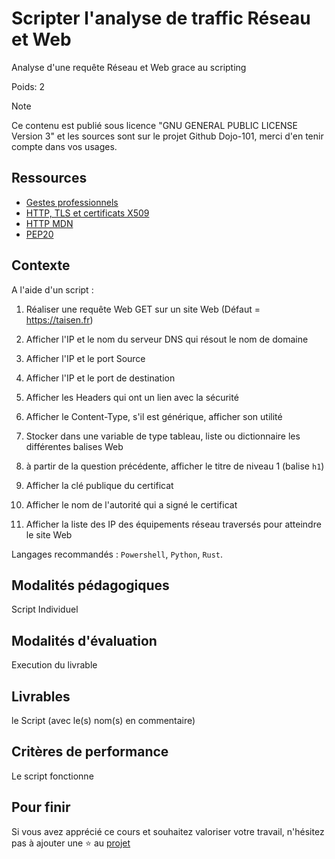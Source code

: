 # Scripter l'analyse de traffic Réseau et Web

Analyse d'une requête Réseau et Web grace au scripting

Poids: 2

> [!NOTE] 
> Ce contenu est publié sous licence "GNU GENERAL PUBLIC LICENSE Version 3" et les sources sont sur le projet Github Dojo-101, merci d'en tenir compte dans vos usages.

## Ressources

* [Gestes professionnels](https://github.com/Aif4thah/Dojo-101)
* [HTTP, TLS et certificats X509](https://developer.mozilla.org/fr/docs/Glossary/Digital_certificate)
* [HTTP MDN](https://developer.mozilla.org/fr/docs/Web/HTTP)
* [PEP20](https://peps.python.org/pep-0020/)


## Contexte

A l'aide d'un script :


1. Réaliser une requête Web GET sur un site Web (Défaut = https://taisen.fr)

2. Afficher l'IP et le nom du serveur DNS qui résout le nom de domaine

3. Afficher l'IP et le port Source

4. Afficher l'IP et le port de destination

5. Afficher les Headers qui ont un lien avec la sécurité

6. Afficher le Content-Type, s'il est générique, afficher son utilité

7. Stocker dans une variable de type tableau, liste ou dictionnaire les différentes balises Web

8. à partir de la question précédente, afficher le titre de niveau 1 (balise `h1`)

9. Afficher la clé publique du certificat

10. Afficher le nom de l'autorité qui a signé le certificat

11. Afficher la liste des IP des équipements réseau traversés pour atteindre le site Web


Langages recommandés : `Powershell`, `Python`, `Rust`.


## Modalités pédagogiques

Script Individuel


## Modalités d'évaluation

Execution du livrable


## Livrables

le Script (avec le(s) nom(s) en commentaire)


## Critères de performance

Le script fonctionne


## Pour finir

Si vous avez apprécié ce cours et souhaitez valoriser votre travail, n'hésitez pas à ajouter une ⭐ au [projet](https://github.com/Aif4thah/Dojo-101)